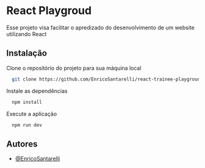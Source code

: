 
# React Playgroud

Esse projeto visa facilitar o apredizado do desenvolvimento de um website utilizando React







## Instalação

Clone o repositório do projeto para sua máquina local

```bash
  git clone https://github.com/EnricoSantarelli/react-trainee-playground
```

Instale as dependências

```bash
  npm install
```

Execute a aplicação

```bash
  npm run dev
```


    
## Autores

- [@EnricoSantarelli](https://github.com/EnricoSantarelli3)

